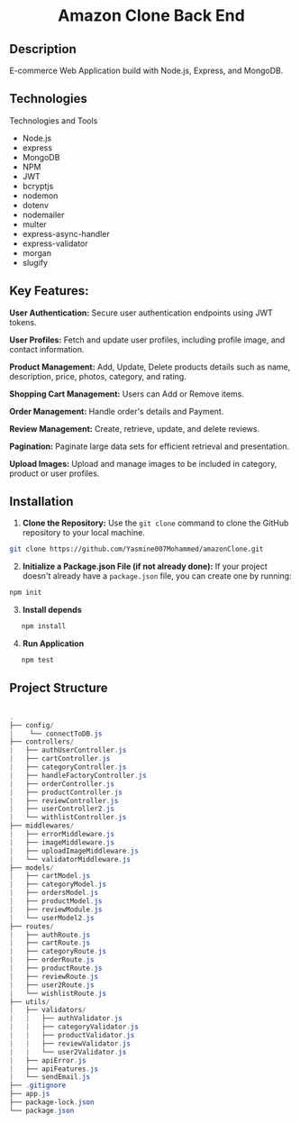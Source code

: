 <h1 align="center" id="title">Amazon Clone Back End</h1>

## Description

  E-commerce Web Application build with Node.js, Express, and MongoDB.
  
## Technologies 

Technologies  and Tools

  * Node.js
  * express
  * MongoDB
  * NPM
  * JWT
  * bcryptjs
  * nodemon
  * dotenv
  * nodemailer
  * multer
  * express-async-handler
  * express-validator
  * morgan
  * slugify
  
## **Key Features:** 

  **User Authentication:** Secure user authentication endpoints using JWT tokens.
  
  **User Profiles:** Fetch and update user profiles, including profile image, and contact information.
  
  **Product Management:** Add, Update, Delete products details such as name, description, price, photos, category, and rating.
  
  **Shopping Cart Management:** Users can Add or Remove items.
  
  **Order Management:** Handle order's details and Payment.
  
  **Review Management:** Create, retrieve, update, and delete reviews.
  
  **Pagination:** Paginate large data sets for efficient retrieval and presentation.
  
  **Upload Images:** Upload and manage images to be included in category, product or user profiles.

## Installation

  1. **Clone the Repository:**
   Use the `git clone` command to clone the GitHub repository to your local machine.
   ```bash
   git clone https://github.com/Yasmine007Mohammed/amazonClone.git
  ```

  2. **Initialize a Package.json File (if not already done):**
   If your project doesn't already have a `package.json` file, you can create one by running:
   ```bash
   npm init
  ```

  3. **Install depends**
   ```bash
      npm install
  ```

  4. **Run Application**
  ```bash
     npm test
  ```

## Project Structure
 ```powershell

.
├── config/
|    └── connectToDB.js
├── controllers/
|   ├── authUserController.js
|   ├── cartController.js
|   ├── categoryController.js
|   ├── handleFactoryController.js
|   ├── orderController.js
|   ├── productController.js
|   ├── reviewController.js
|   ├── userController2.js
|   └── withlistController.js
├── middlewares/
|   ├── errorMiddleware.js
|   ├── imageMiddleware.js
|   ├── uploadImageMiddleware.js
|   └── validatorMiddleware.js
├── models/
|   ├── cartModel.js
|   ├── categoryModel.js
|   ├── ordersModel.js
|   ├── productModel.js
|   ├── reviewModule.js
|   └── userModel2.js
├── routes/
|   ├── authRoute.js
|   ├── cartRoute.js
|   ├── categoryRoute.js
|   ├── orderRoute.js
|   ├── productRoute.js
|   ├── reviewRoute.js
|   ├── user2Route.js
|   └── wishlistRoute.js
├── utils/
|   ├── validators/
|   |   ├── authValidator.js
|   |   ├── categoryValidator.js
|   |   ├── productValidator.js
|   |   ├── reviewValidator.js
|   |   └── user2Validator.js
|   ├── apiError.js
|   ├── apiFeatures.js
|   └── sendEmail.js
├── .gitignore
├── app.js
├── package-lock.json
└── package.json
```








  
